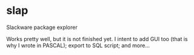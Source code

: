 # slap

Slackware package explorer

Works pretty well, but it is not finished yet.
I intent to add GUI too (that is why I wrote in PASCAL);
export to SQL script;
and more...

